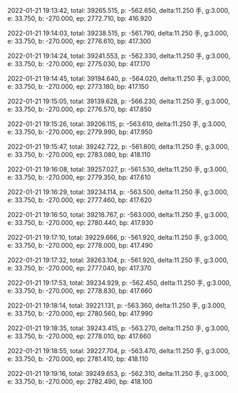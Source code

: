2022-01-21 19:13:42, total: 39265.515, p: -562.650, delta:11.250 手, g:3.000, e: 33.750, b: -270.000, ep: 2772.710, bp: 416.920

2022-01-21 19:14:03, total: 39238.515, p: -561.790, delta:11.250 手, g:3.000, e: 33.750, b: -270.000, ep: 2776.610, bp: 417.300

2022-01-21 19:14:24, total: 39241.553, p: -562.330, delta:11.250 手, g:3.000, e: 33.750, b: -270.000, ep: 2775.030, bp: 417.170

2022-01-21 19:14:45, total: 39194.640, p: -564.020, delta:11.250 手, g:3.000, e: 33.750, b: -270.000, ep: 2773.180, bp: 417.150

2022-01-21 19:15:05, total: 39139.628, p: -566.230, delta:11.250 手, g:3.000, e: 33.750, b: -270.000, ep: 2776.570, bp: 417.850

2022-01-21 19:15:26, total: 39206.115, p: -563.610, delta:11.250 手, g:3.000, e: 33.750, b: -270.000, ep: 2779.990, bp: 417.950

2022-01-21 19:15:47, total: 39242.722, p: -561.800, delta:11.250 手, g:3.000, e: 33.750, b: -270.000, ep: 2783.080, bp: 418.110

2022-01-21 19:16:08, total: 39257.027, p: -561.530, delta:11.250 手, g:3.000, e: 33.750, b: -270.000, ep: 2779.350, bp: 417.610

2022-01-21 19:16:29, total: 39234.114, p: -563.500, delta:11.250 手, g:3.000, e: 33.750, b: -270.000, ep: 2777.460, bp: 417.620

2022-01-21 19:16:50, total: 39218.767, p: -563.000, delta:11.250 手, g:3.000, e: 33.750, b: -270.000, ep: 2780.440, bp: 417.930

2022-01-21 19:17:10, total: 39229.666, p: -561.920, delta:11.250 手, g:3.000, e: 33.750, b: -270.000, ep: 2778.000, bp: 417.490

2022-01-21 19:17:32, total: 39263.104, p: -561.920, delta:11.250 手, g:3.000, e: 33.750, b: -270.000, ep: 2777.040, bp: 417.370

2022-01-21 19:17:53, total: 39234.929, p: -562.450, delta:11.250 手, g:3.000, e: 33.750, b: -270.000, ep: 2778.830, bp: 417.660

2022-01-21 19:18:14, total: 39221.131, p: -563.360, delta:11.250 手, g:3.000, e: 33.750, b: -270.000, ep: 2780.560, bp: 417.990

2022-01-21 19:18:35, total: 39243.415, p: -563.270, delta:11.250 手, g:3.000, e: 33.750, b: -270.000, ep: 2778.010, bp: 417.660

2022-01-21 19:18:55, total: 39227.704, p: -563.470, delta:11.250 手, g:3.000, e: 33.750, b: -270.000, ep: 2781.410, bp: 418.110

2022-01-21 19:19:16, total: 39249.653, p: -562.310, delta:11.250 手, g:3.000, e: 33.750, b: -270.000, ep: 2782.490, bp: 418.100